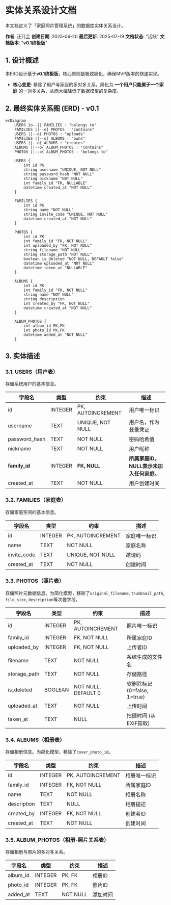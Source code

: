 # 实体关系设计文档

本文档定义了「家庭照片管理系统」的数据库实体关系设计。

**作者**: 汪玮芸
**创建日期**: 2025-06-20
**最后更新**: 2025-07-19
**文档状态**: "活跃"
**文档版本**: "**v0.1终极版**"

## 1. 设计概述

本ERD设计基于**v0.1终极版**，核心原则是极致简化，确保MVP版本的快速实现。
- **核心变更**: 移除了用户与家庭的多对多关系，简化为 **一个用户只能属于一个家庭** 的一对多关系，从而大幅降低了数据模型的复杂度。

## 2. 最终实体关系图 (ERD) - v0.1

```mermaid
erDiagram
    USERS }o--|| FAMILIES : "belongs to"
    FAMILIES ||--o{ PHOTOS : "contains"
    USERS ||--o{ PHOTOS : "uploads"
    FAMILIES ||--o{ ALBUMS : "owns"
    USERS ||--o{ ALBUMS : "creates"
    ALBUMS ||--o{ ALBUM_PHOTOS : "contains"
    PHOTOS ||--o{ ALBUM_PHOTOS : "belongs to"

    USERS {
        int id PK
        string username "UNIQUE, NOT NULL"
        string password_hash "NOT NULL"
        string nickname "NOT NULL"
        int family_id "FK, NULLABLE"
        datetime created_at "NOT NULL"
    }

    FAMILIES {
        int id PK
        string name "NOT NULL"
        string invite_code "UNIQUE, NOT NULL"
        datetime created_at "NOT NULL"
    }

    PHOTOS {
        int id PK
        int family_id "FK, NOT NULL"
        int uploaded_by "FK, NOT NULL"
        string filename "NOT NULL"
        string storage_path "NOT NULL"
        boolean is_deleted "NOT NULL, DEFAULT false"
        datetime uploaded_at "NOT NULL"
        datetime taken_at "NULLABLE"
    }

    ALBUMS {
        int id PK
        int family_id "FK, NOT NULL"
        string name "NOT NULL"
        string description
        int created_by "FK, NOT NULL"
        datetime created_at "NOT NULL"
    }

    ALBUM_PHOTOS {
        int album_id PK,FK
        int photo_id PK,FK
        datetime added_at "NOT NULL"
    }
```

## 3. 实体描述

### 3.1. USERS（用户表）

存储系统用户的基本信息。

| 字段名 | 类型 | 约束 | 描述 |
|-------|------|------|------|
| id | INTEGER | PK, AUTOINCREMENT | 用户唯一标识 |
| username | TEXT | UNIQUE, NOT NULL | 用户名，作为登录凭证 |
| password_hash | TEXT | NOT NULL | 密码哈希值 |
| nickname | TEXT | NOT NULL | 用户昵称 |
| **family_id** | INTEGER | **FK, NULL** | **所属家庭ID。NULL表示未加入任何家庭。** |
| created_at | TEXT | NOT NULL | 用户创建时间 |

### 3.2. FAMILIES（家庭表）

存储家庭空间的基本信息。

| 字段名 | 类型 | 约束 | 描述 |
|-------|------|------|------|
| id | INTEGER | PK, AUTOINCREMENT | 家庭唯一标识 |
| name | TEXT | NOT NULL | 家庭名称 |
| invite_code | TEXT | UNIQUE, NOT NULL | 邀请码 |
| created_at | TEXT | NOT NULL | 创建时间 |

### 3.3. PHOTOS（照片表）

存储照片元数据信息。为简化模型，移除了`original_filename`, `thumbnail_path`, `file_size`, `description`等次要字段。

| 字段名 | 类型 | 约束 | 描述 |
|-------|------|------|------|
| id | INTEGER | PK, AUTOINCREMENT | 照片唯一标识 |
| family_id | INTEGER | FK, NOT NULL | 所属家庭ID |
| uploaded_by | INTEGER | FK, NOT NULL | 上传者ID |
| filename | TEXT | NOT NULL | 系统生成的文件名 |
| storage_path | TEXT | NOT NULL | 存储路径 |
| is_deleted | BOOLEAN | NOT NULL, DEFAULT 0 | 软删除标记 (0=false, 1=true) |
| uploaded_at | TEXT | NOT NULL | 上传时间 |
| taken_at | TEXT | NULL | 拍摄时间 (从EXIF提取) |

### 3.4. ALBUMS（相册表）

存储相册信息。为简化模型，移除了`cover_photo_id`。

| 字段名 | 类型 | 约束 | 描述 |
|-------|------|------|------|
| id | INTEGER | PK, AUTOINCREMENT | 相册唯一标识 |
| family_id | INTEGER | FK, NOT NULL | 所属家庭ID |
| name | TEXT | NOT NULL | 相册名称 |
| description | TEXT | NULL | 相册描述 |
| created_by | INTEGER | FK, NOT NULL | 创建者ID |
| created_at | TEXT | NOT NULL | 创建时间 |

### 3.5. ALBUM_PHOTOS（相册-照片关系表）

存储相册与照片的多对多关系。

| 字段名 | 类型 | 约束 | 描述 |
|-------|------|------|------|
| album_id | INTEGER | PK, FK | 相册ID |
| photo_id | INTEGER | PK, FK | 照片ID |
| added_at | TEXT | NOT NULL | 添加时间 |